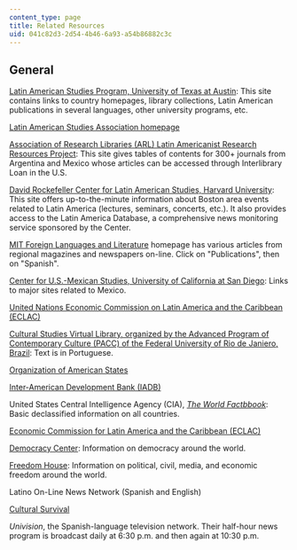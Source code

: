 ```yaml
---
content_type: page
title: Related Resources
uid: 041c82d3-2d54-4b46-6a93-a54b86882c3c
---
```


General
-------

[Latin American Studies Program, University of Texas at Austin](http://www1.lanic.utexas.edu/las.html): This site contains links to country homepages, library collections, Latin American publications in several languages, other university programs, etc.

[Latin American Studies Association homepage](http://lasa.international.pitt.edu/)

[Association of Research Libraries (ARL) Latin Americanist Research Resources Project](http://lanic.utexas.edu/project/laoap/larrplibs.html): This site gives tables of contents for 300+ journals from Argentina and Mexico whose articles can be accessed through Interlibrary Loan in the U.S.

[David Rockefeller Center for Latin American Studies, Harvard University](http://drclas.harvard.edu/): This site offers up-to-the-minute information about Boston area events related to Latin America (lectures, seminars, concerts, etc.). It also provides access to the Latin America Database, a comprehensive news monitoring service sponsored by the Center.

[MIT Foreign Languages and Literature](http://web.mit.edu/fll/www/) homepage has various articles from regional magazines and newspapers on-line. Click on "Publications", then on "Spanish".

[Center for U.S.-Mexican Studies, University of California at San Diego](http://usmex.ucsd.edu/): Links to major sites related to Mexico.

[United Nations Economic Commission on Latin America and the Caribbean (ECLAC)](https://www.cepal.org/en)

[Cultural Studies Virtual Library, organized by the Advanced Program of Contemporary Culture (PACC) of the Federal University of Rio de Janiero, Brazil](http://www.bibvirtuais.ufrj.br/estudosculturais/): Text is in Portuguese.

[Organization of American States](https://www.britannica.com/topic/Organization-of-American-States)

[Inter-American Development Bank (IADB)](http://www.iadb.org/)

United States Central Intelligence Agency (CIA), [_The World Factbbook_](https://www.cia.gov/library/publications/the-world-factbook/): Basic declassified information on all countries.

[Economic Commission for Latin America and the Caribbean (ECLAC)](https://www.cepal.org/en)

[Democracy Center](http://www.democracyctr.org/): Information on democracy around the world.

[Freedom House](https://freedomhouse.org/): Information on political, civil, media, and economic freedom around the world.

Latino On-Line News Network (Spanish and English)

[Cultural Survival](http://www.cs.org/)

_Univision_, the Spanish-language television network. Their half-hour news program is broadcast daily at 6:30 p.m. and then again at 10:30 p.m.